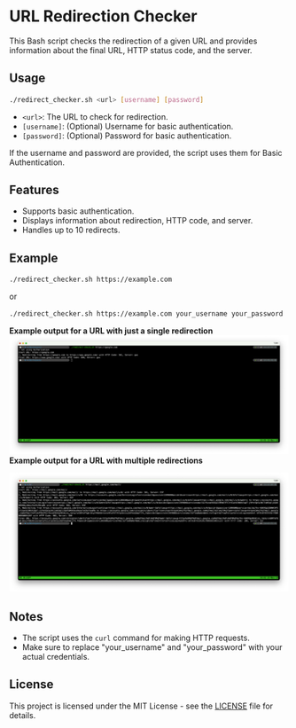 # URL Redirection Checker

This Bash script checks the redirection of a given URL and provides information about the final URL, HTTP status code, and the server.

## Usage

```bash
./redirect_checker.sh <url> [username] [password]
```

- `<url>`: The URL to check for redirection.
- `[username]`: (Optional) Username for basic authentication.
- `[password]`: (Optional) Password for basic authentication.

If the username and password are provided, the script uses them for Basic Authentication.

## Features

- Supports basic authentication.
- Displays information about redirection, HTTP code, and server.
- Handles up to 10 redirects.

## Example

```bash
./redirect_checker.sh https://example.com
```

or

```bash
./redirect_checker.sh https://example.com your_username your_password
```
**Example output for a URL with just a single redirection**
![Example output single redirect](example-single-redirect.png?raw=true "Example: single redirect")
**Example output for a URL with multiple redirections**

![Example output multiple redirects](example-multiple-redirects.png?raw=true "Example: multiple redirects")

## Notes

- The script uses the `curl` command for making HTTP requests.
- Make sure to replace "your_username" and "your_password" with your actual credentials.

## License

This project is licensed under the MIT License - see the [LICENSE](LICENSE) file for details.
